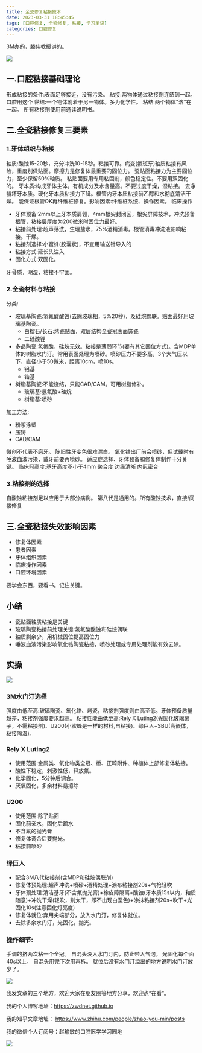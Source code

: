 ```yaml
---
title: 全瓷修复粘接技术
date: 2023-03-31 18:45:45
tags: [口腔修复, 全瓷修复, 粘接, 学习笔记]
categories: 口腔修复
---
```

3M办的，滕伟教授讲的。

![](https://zymblog-1258069789.cos.ap-chengdu.myqcloud.com/blog0369-zj/01.jpg)

## 一.口腔粘接基础理论
形成粘接的条件:表面足够接近，没有污染。
粘接:两物体通过粘接剂连结到一起。口腔用这个
黏结:一个物体附着于另一物体。多为化学性。
粘结:两个物体"溶"在一起。
所有粘接剂使用前通读说明书。
## 二.全瓷粘接修复三要素
### 1.牙体组织与粘接
釉质:酸蚀15-20秒，充分冲洗10-15秒。粘接可靠。病变(氟斑牙)釉质粘接有风险，重度别做贴面。摩擦力是修复体最重要的固位力。
瓷贴面粘接力为主要固位力，至少保留50%釉质。
粘贴面要用专用粘固剂，颜色稳定性。不要用双固化的。
牙本质:构成牙体主体。有机成分及水含量高。不要过度干燥，湿粘接。
去净龋坏牙本质。硬化牙本质粘接力下降。根管内牙本质粘接前乙醇和水彻底清洁干燥。
能保证根管OK再纤维桩修复。影响因素:纤维桩系统、操作因素。
临床操作
- 牙体预备:2mm以上牙本质肩领，4mm根尖封闭区，根尖屏障技术，冲洗预备根管，粘接层厚度为200微米时固位力最好。
- 粘接前处理:超声荡洗，生理盐水，75%酒精消毒。根管消毒冲洗液影响粘接。干燥。
- 粘接剂选择:小蜜蜂(胶囊状)，不宜用输送针导入的
- 粘接方式:延长头注入
- 固化方式:双固化。

牙骨质，潮湿，粘接不牢固。
### 2.全瓷材料与粘接
分类:
- 玻璃基陶瓷:氢氟酸酸蚀(去除玻璃相，5%20秒)，及硅烷偶联。贴面最好用玻璃基陶瓷。
    - 白榴石/长石:烤瓷贴面，双层结构全瓷冠表面饰瓷
    - 二硅酸锂
- 多晶陶瓷:氢氟酸，硅烷无效。粘接是薄弱环节(要有其它固位方式)。含MDP单体的树脂水门汀。常用表面处理为喷砂。喷砂压力不要多高，3个大气压以下，直径小于50微米，距离10cm，喷10s。
    - 铝基
    - 锆基
- 树脂基陶瓷:不能烧结，只能CAD/CAM。可用树脂修补。
    - 玻璃基:氢氟酸+硅烷
    - 树脂基:喷砂

加工方法:
- 粉浆涂塑
- 压铸
- CAD/CAM

微创不代表不磨牙。
陈旧性牙变色很难漂白。
氧化锆出厂前会喷砂，但试戴时有唾液血液污染，戴牙前要再喷砂。
适应症选择、牙体预备和修复体制作十分关键。
临床冠高度:基牙高度不小于4mm
聚合度
边缘清晰
内冠密合

### 3.粘接剂的选择
自酸蚀粘接剂足以应用于大部分病例。
第八代是通用的。所有酸蚀技术，直接/间接修复
## 三.全瓷粘接失效影响因素
- 修复体因素
- 患者因素
- 牙体组织因素
- 临床操作因素
- 口腔环境因素

要学会东西，要看书。记住关键。

## 小结
- 瓷贴面釉质粘接是关键
- 玻璃陶瓷粘接前处理关键:氢氟酸酸蚀和硅烷偶联
- 釉质剩余少，用机械固位提高固位力
- 唾液血液污染影响氧化锆陶瓷粘接，喷砂处理或专用处理剂能有效去除。

## 实操

![](https://zymblog-1258069789.cos.ap-chengdu.myqcloud.com/blog0369-zj/02.jpg)

### 3M水门汀选择
强度由低至高:玻璃陶瓷、氧化锆、烤瓷，粘接剂强度则由高至低。牙体预备质量越差，粘接剂强度要求越高。
粘接性能由低至高:Rely X Luting2(光固化玻璃离子，不需粘接剂)、U200(小蜜蜂是一样的材料,自粘接)、绿巨人+SBU(高嵌体，粘接隔湿)。

### Rely X Luting2
- 使用范围:金属类、氧化物类全冠、桥、正畸附件、种植体上部修复体粘接。
- 酸性下稳定，刺激性低，释放氟。
- 化学固化，5分钟后调合。
- 厌氧固化，多余材料易擦除

### U200
- 使用范围:除了贴面
- 固化前亲水，固化后疏水
- 不含氟的抛光膏
- 修复体调合后要抛光。
- 粘接前喷砂

### 绿巨人
- 配合3M八代粘接剂(含MDP和硅烷偶联剂)
- 修复体预处理:超声冲洗+喷砂+酒精处理+涂布粘接剂20s+气枪轻吹
- 牙体预处理:清洁基牙(不含氟抛光膏)+橡皮障隔离+酸蚀(牙本质15s以内，釉质随意)+冲洗干燥(轻吹，别太干，即不出现白垩色)+涂抹粘接剂20s+吹干+光固化10s(注意固化灯亮度)
- 修复体就位:弃用尖端部分，放入水门汀，修复体就位。
- 去除多余水门汀，光固化，抛光。

### 操作细节:
手调的挤两次粘一个全冠。
自混头没入水门汀内，防止带入气泡。
光固化每个面40s以上。
自混头用完下次用再拆。
就位后没有水门汀溢出的地方说明水门汀放少了。

![](https://zymblog-1258069789.cos.ap-chengdu.myqcloud.com/blog0369-zj/03.jpg)



我发文章的三个地方，欢迎大家在朋友圈等地方分享，欢迎点“在看”。

我的个人博客地址：https://zwdnet.github.io

我的知乎文章地址： https://www.zhihu.com/people/zhao-you-min/posts

我的微信个人订阅号：赵瑜敏的口腔医学学习园地

![](https://zymblog-1258069789.cos.ap-chengdu.myqcloud.com/other/wx.jpg)
